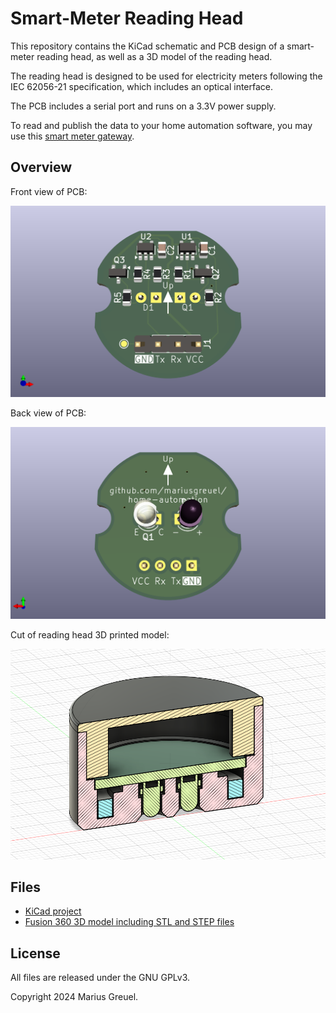 # Smart-Meter Reading Head

This repository contains the KiCad schematic and PCB design of a smart-meter reading head,
as well as a 3D model of the reading head.

The reading head is designed to be used for electricity meters following the IEC 62056-21 specification,
which includes an optical interface.

The PCB includes a serial port and runs on a 3.3V power supply.

To read and publish the data to your home automation software,
you may use this [smart meter gateway](../smartmeter-gateway/).

## Overview

Front view of PCB:

![Front view of PCB](docs/smartmeter-reading-head-front.png)

Back view of PCB:

![Back view of PCB](docs/smartmeter-reading-head-back.png)

Cut of reading head 3D printed model:

![3D model](docs/smartmeter-reading-head.png)

## Files

- [KiCad project](./pcb/)
- [Fusion 360 3D model including STL and STEP files](./models/)

## License

All files are released under the GNU GPLv3.

Copyright 2024 Marius Greuel.
